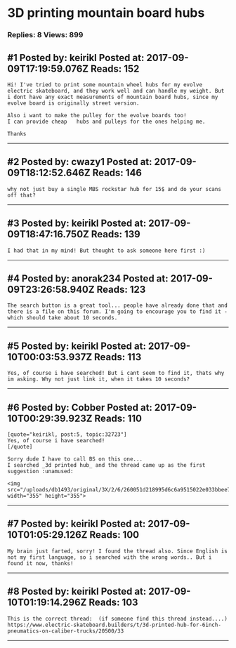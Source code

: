 # 3D printing mountain board hubs

### Replies: 8 Views: 899

## \#1 Posted by: keirikl Posted at: 2017-09-09T17:19:59.076Z Reads: 152

```
Hi! I've tried to print some mountain wheel hubs for my evolve electric skateboard, and they work well and can handle my weight. But i dont have any exact measurements of mountain board hubs, since my evolve board is originally street version. 

Also i want to make the pulley for the evolve boards too! 
I can provide cheap   hubs and pulleys for the ones helping me. 

Thanks
```

---
## \#2 Posted by: cwazy1 Posted at: 2017-09-09T18:12:52.646Z Reads: 146

```
why not just buy a single MBS rockstar hub for 15$ and do your scans off that?
```

---
## \#3 Posted by: keirikl Posted at: 2017-09-09T18:47:16.750Z Reads: 139

```
I had that in my mind! But thought to ask someone here first :)
```

---
## \#4 Posted by: anorak234 Posted at: 2017-09-09T23:26:58.940Z Reads: 123

```
The search button is a great tool... people have already done that and there is a file on this forum. I'm going to encourage you to find it - which should take about 10 seconds.
```

---
## \#5 Posted by: keirikl Posted at: 2017-09-10T00:03:53.937Z Reads: 113

```
Yes, of course i have searched! But i cant seem to find it, thats why im asking. Why not just link it, when it takes 10 seconds?
```

---
## \#6 Posted by: Cobber Posted at: 2017-09-10T00:29:39.923Z Reads: 110

```
[quote="keirikl, post:5, topic:32723"]
Yes, of course i have searched!
[/quote]

Sorry dude I have to call BS on this one...
I searched _3d printed hub_ and the thread came up as the first suggestion :unamused:

<img src="/uploads/db1493/original/3X/2/6/260051d218995d6c6a9515022e033bbee772d17c.png" width="355" height="355">
```

---
## \#7 Posted by: keirikl Posted at: 2017-09-10T01:05:29.126Z Reads: 100

```
My brain just farted, sorry! I found the thread also. Since English is not my first language, so i searched with the wrong words.. But i found it now, thanks!
```

---
## \#8 Posted by: keirikl Posted at: 2017-09-10T01:19:14.296Z Reads: 103

```
This is the correct thread:  (if someone find this thread instead....) 
https://www.electric-skateboard.builders/t/3d-printed-hub-for-6inch-pneumatics-on-caliber-trucks/20500/33
```

---
